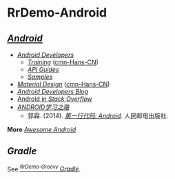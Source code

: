 # RrDemo-Android

## [*Android*](http://android.com/)
- [*Android Developers*](http://developer.android.com/)
    - [*Training*](http://developer.android.com/training) ([cmn-Hans-CN](http://hukai.me/android-training-course-in-chinese))
    - [*API Guides*](http://developer.android.com/guide)
    - [*Samples*](http://developer.android.com/samples)
- [*Material Design*](http://material.google.com/) ([cmn-Hans-CN](http://www.apkbus.com/design))
- [*Android Developers Blog*](http://android-developers.blogspot.com/)
- [Android in *Stack Overflow*](http://stackoverflow.com/tags/android)
- [*ANDROID学习之路*](http://stormzhang.com/android/2014/07/07/learn-android-from-rookie)
    - 郭霖. (2014). [*第一行代码: Android*](http://ptpress.com.cn/Book.aspx?id=38871). 人民邮电出版社.

**More**
[*Awesome Android*](http://github.com/JStumpp/awesome-android)

## *Gradle*
See [<sup>*RrDemo-Groovy* </sup>*Gradle*](http://github.com/afoolsbag/rrdemo/blob/master/groovy/readme.md#gradle).
